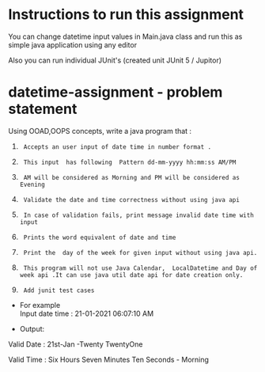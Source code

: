 # Instructions to run this assignment
You can change datetime input values in Main.java class and run this as simple java application using any editor

Also you can run individual JUnit's (created unit JUnit 5 / Jupitor)

# datetime-assignment - problem statement

Using OOAD,OOPS  concepts, write  a java program that  :

1)      Accepts an user input of date time in number format .
2)      This input  has following  Pattern dd-mm-yyyy hh:mm:ss AM/PM
3)      AM will be considered as Morning and PM will be considered as Evening
4)      Validate the date and time correctness without using java api
5)      In case of validation fails, print message invalid date time with input
6)      Prints the word equivalent of date and time
7)      Print the  day of the week for given input without using java api.
8)      This program will not use Java Calendar,  LocalDatetime and Day of week api .It can use java util date api for date creation only.
9)      Add junit test cases

* For example  
Input date time : 21-01-2021 06:07:10 AM  

* Output:

Valid Date : 21st-Jan -Twenty TwentyOne

Valid Time : Six Hours Seven Minutes Ten Seconds - Morning
